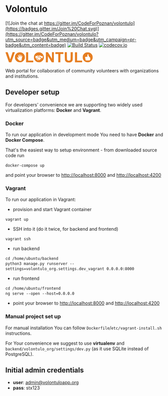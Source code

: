 # Volontulo

[![Join the chat at https://gitter.im/CodeForPoznan/volontulo](https://badges.gitter.im/Join%20Chat.svg)](https://gitter.im/CodeForPoznan/volontulo?utm_source=badge&utm_medium=badge&utm_campaign=pr-badge&utm_content=badge)
[![Build Status](https://travis-ci.org/CodeForPoznan/volontulo.svg)](https://travis-ci.org/CodeForPoznan/volontulo)
[![codecov.io](http://codecov.io/github/CodeForPoznan/volontulo/coverage.svg?branch=master)](http://codecov.io/github/CodeForPoznan/volontulo?branch=master)

![Volontulo logo](/backend/apps/volontulo/frontend/img/volo_logo.png)

Web portal for collaboration of community volunteers with organizations and institutions. 

## Developer setup

For developers' convenience we are supporting two widely used virtualization platforms: **Docker** and **Vagrant**.

### Docker

To run our application in development mode You need to have **Docker** and **Docker Compose**.

That's the easiest way to setup environment - from downloaded source code run
```
docker-compose up
```
and point your browser to [http://localhost:8000](http://localhost:8000) and [http://localhost:4200](http://localhost:4200)

### Vagrant

To run our application in Vagrant:

* provision and start Vagrant container
```
vagrant up
```
* SSH into it (do it twice, for backend and frontend)
```
vagrant ssh
```
* run backend
```
cd /home/ubuntu/backend
python3 manage.py runserver --settings=volontulo_org.settings.dev_vagrant 0.0.0.0:8000
```
* run frontend
```
cd /home/ubuntu/frontend
ng serve --open --host=0.0.0.0
```
* point your browser to [http://localhost:8000](http://localhost:8000) and [http://localhost:4200](http://localhost:4200)

### Manual project set up

For manual installation You can follow `Dockerfile`/`etc/vagrant-install.sh` instructions.

For Your convenience we suggest to use **virtualenv** and `backend/volontulo_org/settings/dev.py` (as it use SQLite instead of PostgreSQL).

## Initial admin credentials
 * **user**: admin@volontuloapp.org
 * **pass**: stx123
